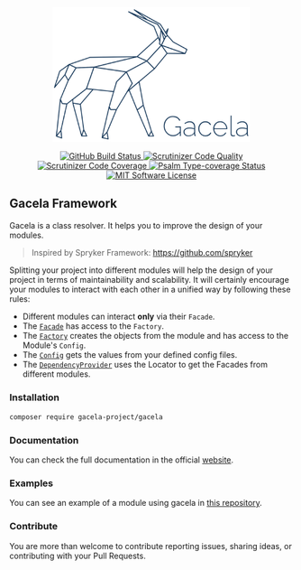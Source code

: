 <p align="center">
  <img src="gacela-logo.svg" width="350" alt="Gacela logo"/>
</p>

<p align="center">
  <a href="https://github.com/gacela-project/gacela/actions">
    <img src="https://github.com/gacela-project/gacela/workflows/CI/badge.svg" alt="GitHub Build Status">
  </a>
  <a href="https://scrutinizer-ci.com/g/gacela-project/gacela/?branch=master">
    <img src="https://scrutinizer-ci.com/g/gacela-project/gacela/badges/quality-score.png?b=master" alt="Scrutinizer Code Quality">
  </a>
  <a href="https://scrutinizer-ci.com/g/gacela-project/gacela/?branch=master">
    <img src="https://scrutinizer-ci.com/g/gacela-project/gacela/badges/coverage.png?b=master" alt="Scrutinizer Code Coverage">
  </a>
  <a href="https://shepherd.dev/github/gacela-project/gacela">
    <img src="https://shepherd.dev/github/gacela-project/gacela/coverage.svg" alt="Psalm Type-coverage Status">
  </a>
  <a href="https://github.com/gacela-project/gacela/master/LICENSE">
    <img src="https://img.shields.io/badge/License-MIT-green.svg" alt="MIT Software License">
  </a>
</p>

## Gacela Framework

Gacela is a class resolver. It helps you to improve the design of your modules.

> Inspired by Spryker Framework: https://github.com/spryker

Splitting your project into different modules will help the design of your project in terms of maintainability and
scalability. It will certainly encourage your modules to interact with each other in a unified way by following these
rules:

- Different modules can interact **only** via their `Facade`.
- The [`Facade`](https://gacela-project.com/docs/facade/) has access to the `Factory`.
- The [`Factory`](https://gacela-project.com/docs/factory/) creates the objects from the module and has access to the Module's `Config`.
- The [`Config`](https://gacela-project.com/docs/config/) gets the values from your defined config files.
- The [`DependencyProvider`](https://gacela-project.com/docs/dependency-provider/) uses the Locator to get the Facades from different modules.

### Installation

```bash
composer require gacela-project/gacela
```

### Documentation

You can check the full documentation in the official [website](https://gacela-project.com/).

### Examples

You can see an example of a module using gacela in [this repository](https://github.com/gacela-project/gacela-example).

### Contribute

You are more than welcome to contribute reporting issues, sharing ideas, or contributing with your Pull Requests.
